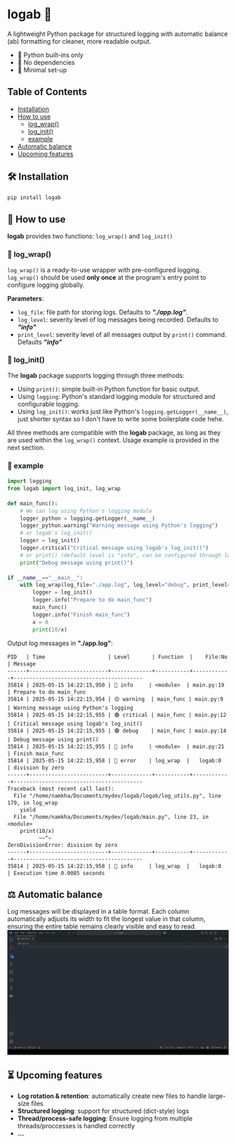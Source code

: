 # logab 🐢
A lightweight Python package for structured logging with automatic balance (ab) formatting for cleaner, more readable output.
- 🤤 Python built-ins only
- 🤯 No dependencies
- 🥵 Minimal set-up

## Table of Contents
- [Installation](#️-installation)
- [How to use](#-how-to-use)
  - [log\_wrap()](#-log_wrap)
  - [log\_init()](#-log_init)
  - [example](#-example)
- [Automatic balance](#️-automatic-balance)
- [Upcoming features](#️-upcoming-features)


## 🛠️ Installation
```sh
pip install logab
```
## 🔎 How to use
**logab** provides two functions: `log_wrap()` and `log_init()`
### 🌮 log_wrap() 
`log_wrap()` is a ready-to-use wrapper with pre-configured logging. `log_wrap()` should be used **only once** at the program's entry point to configure logging globally. 

**Parameters**:
- `log_file`: file path for storing logs. Defaults to ***"./app.log"***.
- `log_level`: severity level of log messages being recorded. Defaults to ***"info"***
- `print_level`: severity level of all messages output by `print()` command. Defaults ***"info"***

### 🍉 log_init()
The **logab** package supports logging through three methods:
- Using `print()`: simple built-in Python function for basic output.
- Using `logging`: Python's standard logging module for structured and configurable logging.
- Using `log_init()`: works just like Python's `logging.getLogger(__name__)`, just shorter syntax so I don't have to write some boilerplate code hehe.

All three methods are compatible with the **logab** package, as long as they are used within the `log_wrap()` context. Usage example is provided in the next section.

### 🍻 example
```python
import logging
from logab import log_init, log_wrap

def main_func():
    # We can log using Python's logging module
    logger_python = logging.getLogger(__name__)
    logger_python.warning("Warning message using Python's logging")
    # or logab's log_init()
    logger = log_init()
    logger.critical("Critical message using logab's log_init()")
    # or print() (default level is "info", can be configured through log_wrap())
    print("Debug message using print()")

if __name__=="__main__":
    with log_wrap(log_file="./app.log", log_level="debug", print_level="debug" ):
        logger = log_init()
        logger.info("Prepare to do main_func")
        main_func()
        logger.info("Finish main_func")
        x = 0
        print(10/x)
```
Output log messages in **"./app.log"**:
```log
PID   | Time                    | Level       | Function  |    File:No | Message
------+-------------------------+-------------+-----------+------------+-----------------------------------------
35814 | 2025-05-15 14:22:15,950 | 🔵 info     | <module>  | main.py:19 | Prepare to do main_func
35814 | 2025-05-15 14:22:15,954 | 🟡 warning  | main_func | main.py:9  | Warning message using Python's logging
35814 | 2025-05-15 14:22:15,955 | 🟣 critical | main_func | main.py:12 | Critical message using logab's log_init()
35814 | 2025-05-15 14:22:15,955 | 🟢 debug    | main_func | main.py:14 | Debug message using print()
35814 | 2025-05-15 14:22:15,955 | 🔵 info     | <module>  | main.py:21 | Finish main_func
35814 | 2025-05-15 14:22:15,958 | 🔴 error    | log_wrap  |   logab:0  | division by zero
------+-------------------------+-------------+-----------+------------+-----------------------------------------
Traceback (most recent call last):
  File "/home/namkha/Documents/mydev/logab/logab/log_utils.py", line 179, in log_wrap
    yield
  File "/home/namkha/Documents/mydev/logab/main.py", line 23, in <module>
    print(10/x)
          ~~^~
ZeroDivisionError: division by zero
------+-------------------------+-------------+-----------+------------+-----------------------------------------
35814 | 2025-05-15 14:22:15,958 | 🔵 info     | log_wrap  |   logab:0  | Execution time 0.0085 seconds

```


## ⚖️ Automatic balance
Log messages will be displayed in a table format. Each column automatically adjusts its width to fit the longest value in that column, ensuring the entire table remains clearly visible and easy to read.
![Alt Text](https://raw.githubusercontent.com/namkha1032/logab/refs/heads/main/demo.gif)

## ⏳ Upcoming features
- **Log rotation & retention**: automatically create new files to handle large-size files
- **Structured logging**: support for structured (dict-style) logs
- **Thread/process-safe logging**: Ensure logging from multiple threads/proccesses is handled correctly
- **...**